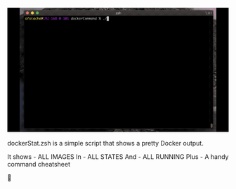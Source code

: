 ![dockerStat script preview](preview_dockerStat.gif)

dockerStat.zsh is a simple script that shows a pretty Docker output.

It shows
	- ALL IMAGES
In
	- ALL STATES
And
	- ALL RUNNING
Plus
	- A handy command cheatsheet

👾
